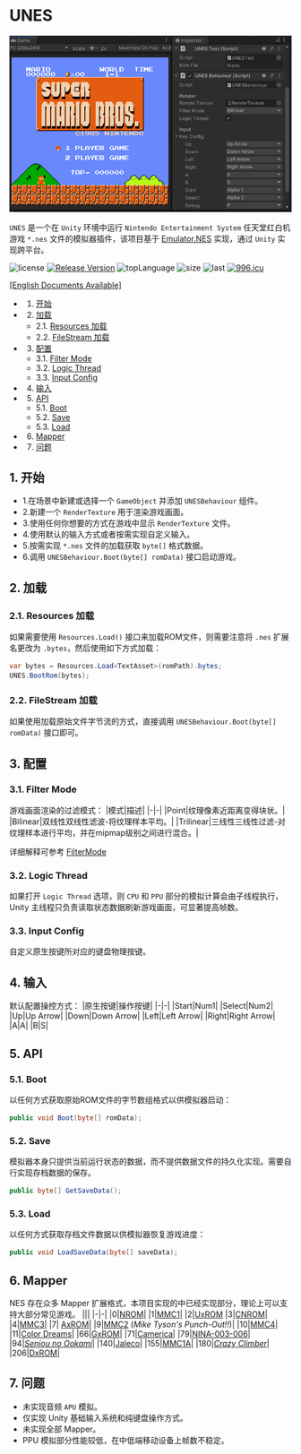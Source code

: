 ﻿# UNES

<div align="center">    
<img src="images/UNES_Preview.png"/>
</div>


`UNES` 是一个在 `Unity` 环境中运行 `Nintendo Entertainment System` 任天堂红白机游戏 `*.nes` 文件的模拟器插件，该项目基于 [Emulator.NES](https://github.com/Xyene/Emulator.NES) 实现，通过 `Unity` 实现跨平台。


![license](https://img.shields.io/github/license/ls9512/UNES)
[![Release Version](https://img.shields.io/badge/release-1.0.0-red.svg)](https://github.com/ls9512/UNES/releases)
![topLanguage](https://img.shields.io/github/languages/top/ls9512/UNES)
![size](https://img.shields.io/github/languages/code-size/ls9512/UNES)
![last](https://img.shields.io/github/last-commit/ls9512/UNES)
[![996.icu](https://img.shields.io/badge/link-996.icu-red.svg)](https://996.icu)

[[English Documents Available]](README.md)

<!-- vscode-markdown-toc -->
* 1. [开始](#)
* 2. [加载](#-1)
	* 2.1. [Resources 加载](#Resources)
	* 2.2. [FileStream 加载](#FileStream)
* 3. [配置](#-1)
	* 3.1. [Filter Mode](#FilterMode)
	* 3.2. [Logic Thread](#LogicThread)
	* 3.3. [Input Config](#InputConfig)
* 4. [输入](#-1)
* 5. [API](#API)
	* 5.1. [Boot](#Boot)
	* 5.2. [Save](#Save)
	* 5.3. [Load](#Load)
* 6. [Mapper](#Mapper)
* 7. [问题](#-1)

<!-- vscode-markdown-toc-config
	numbering=true
	autoSave=true
	/vscode-markdown-toc-config -->
<!-- /vscode-markdown-toc -->

##  1. <a name=''></a>开始
* 1.在场景中新建或选择一个 `GameObject` 并添加 `UNESBehaviour` 组件。
* 2.新建一个 `RenderTexture` 用于渲染游戏画面。
* 3.使用任何你想要的方式在游戏中显示 `RenderTexture` 文件。
* 4.使用默认的输入方式或者按需实现自定义输入。
* 5.按需实现 `*.nes` 文件的加载获取 `byte[]` 格式数据。
* 6.调用 `UNESBehaviour.Boot(byte[] romData)` 接口启动游戏。

##  2. <a name='-1'></a>加载
###  2.1. <a name='Resources'></a>Resources 加载
如果需要使用 `Resources.Load()` 接口来加载ROM文件，则需要注意将 `.nes` 扩展名更改为 `.bytes`，然后使用如下方式加载：
``` csharp
var bytes = Resources.Load<TextAsset>(romPath).bytes;
UNES.BootRom(bytes);
```
###  2.2. <a name='FileStream'></a>FileStream 加载
如果使用加载原始文件字节流的方式，直接调用 `UNESBehaviour.Boot(byte[] romData)` 接口即可。

##  3. <a name='-1'></a>配置
###  3.1. <a name='FilterMode'></a>Filter Mode
游戏画面渲染的过滤模式：
|模式|描述|
|-|-|
|Point|纹理像素近距离变得块状。|
|Bilinear|双线性双线性滤波-将纹理样本平均。|
|Trilinear|三线性三线性过滤-对纹理样本进行平均，并在mipmap级别之间进行混合。|

详细解释可参考 [FilterMode](https://docs.unity3d.com/ScriptReference/FilterMode.html)

###  3.2. <a name='LogicThread'></a>Logic Thread
如果打开 `Logic Thread` 选项，则 `CPU` 和 `PPU` 部分的模拟计算会由子线程执行，Unity 主线程只负责读取状态数据刷新游戏画面，可显著提高帧数。

###  3.3. <a name='InputConfig'></a>Input Config
自定义原生按键所对应的键盘物理按键。

##  4. <a name='-1'></a>输入
默认配置操控方式：
|原生按键|操作按键|
|-|-|
|Start|Num1|
|Select|Num2|
|Up|Up Arrow|
|Down|Down Arrow|
|Left|Left Arrow|
|Right|Right Arrow|
|A|A|
|B|S|

##  5. <a name='API'></a>API
###  5.1. <a name='Boot'></a>Boot
以任何方式获取原始ROM文件的字节数组格式以供模拟器启动：
``` csharp
public void Boot(byte[] romData);
```

###  5.2. <a name='Save'></a>Save
模拟器本身只提供当前运行状态的数据，而不提供数据文件的持久化实现。需要自行实现存档数据的保存。
``` csharp
public byte[] GetSaveData();
```

###  5.3. <a name='Load'></a>Load
以任何方式获取存档文件数据以供模拟器恢复游戏进度：
``` csharp
public void LoadSaveData(byte[] saveData);
```

##  6. <a name='Mapper'></a>Mapper
NES 存在众多 Mapper 扩展格式，本项目实现的中已经实现部分，理论上可以支持大部分常见游戏。
|||
|-|-|
|0|[NROM](http://bootgod.dyndns.org:7777/search.php?ines=0)|
|1|[MMC1](http://bootgod.dyndns.org:7777/search.php?ines=1)|
|2|[UxROM](http://bootgod.dyndns.org:7777/search.php?ines=2)
|3|[CNROM](http://bootgod.dyndns.org:7777/search.php?ines=3)|
|4|[MMC3](http://bootgod.dyndns.org:7777/search.php?ines=4)|
|7| [AxROM](http://bootgod.dyndns.org:7777/search.php?ines=7)|
|9|[MMC2](http://bootgod.dyndns.org:7777/search.php?ines=9) (*Mike Tyson's Punch-Out!!*)|
|10|[MMC4](http://bootgod.dyndns.org:7777/search.php?ines=10)|
|11|[Color Dreams](http://bootgod.dyndns.org:7777/search.php?ines=11)|
|66|[GxROM](http://bootgod.dyndns.org:7777/search.php?ines=66)|
|71|[Camerica](http://bootgod.dyndns.org:7777/search.php?ines=71)|
|79|[NINA-003-006](http://bootgod.dyndns.org:7777/search.php?ines=79)|
|94|[*Senjou no Ookami*](http://bootgod.dyndns.org:7777/search.php?ines=94)|
|140|[Jaleco](http://bootgod.dyndns.org:7777/search.php?ines=140)|
|155|[MMC1A](http://bootgod.dyndns.org:7777/search.php?ines=155)|
|180|[*Crazy Climber*](http://bootgod.dyndns.org:7777/search.php?ines=180)|
|206|[DxROM](http://bootgod.dyndns.org:7777/search.php?ines=206)|

##  7. <a name='-1'></a>问题
* 未实现音频 `APU` 模拟。
* 仅实现 Unity 基础输入系统和纯键盘操作方式。
* 未实现全部 Mapper。
* PPU 模拟部分性能较低，在中低端移动设备上帧数不稳定。